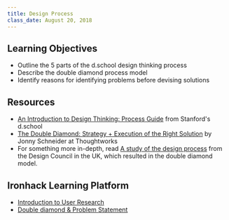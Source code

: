 ```yaml
---
title: Design Process
class_date: August 20, 2018
---
```


Learning Objectives
-------------------

- Outline the 5 parts of the d.school design thinking process
- Describe the double diamond process model
- Identify reasons for identifying problems before devising solutions


Resources
---------

- [An Introduction to Design Thinking: Process Guide](https://dschool-old.stanford.edu/sandbox/groups/designresources/wiki/36873/attachments/74b3d/ModeGuideBOOTCAMP2010L.pdf) from Stanford's d.school
- [The Double Diamond: Strategy + Execution of the Right Solution](https://www.thoughtworks.com/insights/blog/double-diamond) by Jonny Schneider at Thoughtworks
- For something more in-depth, read [A study of the design process](https://www.designcouncil.org.uk/sites/default/files/asset/document/ElevenLessons_Design_Council%20(2).pdf) from the Design Council in the UK, which resulted in the double diamond model.


Ironhack Learning Platform
--------------------------

- [Introduction to User Research](http://learn.ironhack.com/#/learning_unit/4992)
- [Double diamond & Problem Statement](http://learn.ironhack.com/#/learning_unit/5014)

